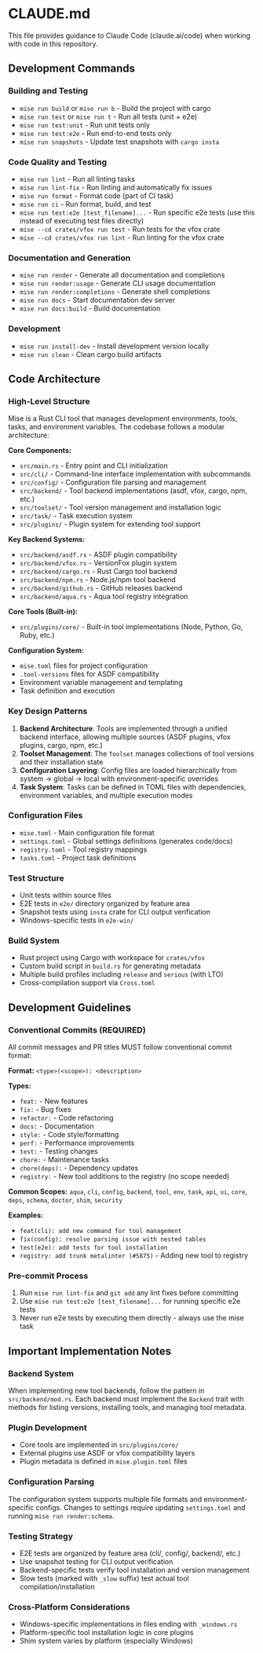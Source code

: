 # CLAUDE.md

This file provides guidance to Claude Code (claude.ai/code) when working with code in this repository.

## Development Commands

### Building and Testing
- `mise run build` or `mise run b` - Build the project with cargo
- `mise run test` or `mise run t` - Run all tests (unit + e2e)
- `mise run test:unit` - Run unit tests only
- `mise run test:e2e` - Run end-to-end tests only
- `mise run snapshots` - Update test snapshots with `cargo insta`

### Code Quality and Testing
- `mise run lint` - Run all linting tasks
- `mise run lint-fix` - Run linting and automatically fix issues
- `mise run format` - Format code (part of CI task)
- `mise run ci` - Run format, build, and test
- `mise run test:e2e [test_filename]...` - Run specific e2e tests (use this instead of executing test files directly)
- `mise --cd crates/vfox run test` - Run tests for the vfox crate
- `mise --cd crates/vfox run lint` - Run linting for the vfox crate

### Documentation and Generation
- `mise run render` - Generate all documentation and completions
- `mise run render:usage` - Generate CLI usage documentation
- `mise run render:completions` - Generate shell completions
- `mise run docs` - Start documentation dev server
- `mise run docs:build` - Build documentation

### Development
- `mise run install-dev` - Install development version locally
- `mise run clean` - Clean cargo build artifacts

## Code Architecture

### High-Level Structure
Mise is a Rust CLI tool that manages development environments, tools, tasks, and environment variables. The codebase follows a modular architecture:

**Core Components:**
- `src/main.rs` - Entry point and CLI initialization
- `src/cli/` - Command-line interface implementation with subcommands
- `src/config/` - Configuration file parsing and management
- `src/backend/` - Tool backend implementations (asdf, vfox, cargo, npm, etc.)
- `src/toolset/` - Tool version management and installation logic
- `src/task/` - Task execution system
- `src/plugins/` - Plugin system for extending tool support

**Key Backend Systems:**
- `src/backend/asdf.rs` - ASDF plugin compatibility
- `src/backend/vfox.rs` - VersionFox plugin system
- `src/backend/cargo.rs` - Rust Cargo tool backend
- `src/backend/npm.rs` - Node.js/npm tool backend
- `src/backend/github.rs` - GitHub releases backend
- `src/backend/aqua.rs` - Aqua tool registry integration

**Core Tools (Built-in):**
- `src/plugins/core/` - Built-in tool implementations (Node, Python, Go, Ruby, etc.)

**Configuration System:**
- `mise.toml` files for project configuration
- `.tool-versions` files for ASDF compatibility
- Environment variable management and templating
- Task definition and execution

### Key Design Patterns
1. **Backend Architecture**: Tools are implemented through a unified backend interface, allowing multiple sources (ASDF plugins, vfox plugins, cargo, npm, etc.)
2. **Toolset Management**: The `Toolset` manages collections of tool versions and their installation state
3. **Configuration Layering**: Config files are loaded hierarchically from system → global → local with environment-specific overrides
4. **Task System**: Tasks can be defined in TOML files with dependencies, environment variables, and multiple execution modes

### Configuration Files
- `mise.toml` - Main configuration file format
- `settings.toml` - Global settings definitions (generates code/docs)
- `registry.toml` - Tool registry mappings
- `tasks.toml` - Project task definitions

### Test Structure
- Unit tests within source files
- E2E tests in `e2e/` directory organized by feature area
- Snapshot tests using `insta` crate for CLI output verification
- Windows-specific tests in `e2e-win/`

### Build System
- Rust project using Cargo with workspace for `crates/vfox`
- Custom build script in `build.rs` for generating metadata
- Multiple build profiles including `release` and `serious` (with LTO)
- Cross-compilation support via `Cross.toml`

## Development Guidelines

### Conventional Commits (REQUIRED)
All commit messages and PR titles MUST follow conventional commit format:

**Format:** `<type>(<scope>): <description>`

**Types:**
- `feat:` - New features
- `fix:` - Bug fixes
- `refactor:` - Code refactoring
- `docs:` - Documentation
- `style:` - Code style/formatting
- `perf:` - Performance improvements
- `test:` - Testing changes
- `chore:` - Maintenance tasks
- `chore(deps):` - Dependency updates
- `registry:` - New tool additions to the registry (no scope needed)

**Common Scopes:** `aqua`, `cli`, `config`, `backend`, `tool`, `env`, `task`, `api`, `ui`, `core`, `deps`, `schema`, `doctor`, `shim`, `security`

**Examples:**
- `feat(cli): add new command for tool management`
- `fix(config): resolve parsing issue with nested tables`
- `test(e2e): add tests for tool installation`
- `registry: add trunk metalinter (#5875)` - Adding new tool to registry

### Pre-commit Process
1. Run `mise run lint-fix` and `git add` any lint fixes before committing
2. Use `mise run test:e2e [test_filename]...` for running specific e2e tests
3. Never run e2e tests by executing them directly - always use the mise task

## Important Implementation Notes

### Backend System
When implementing new tool backends, follow the pattern in `src/backend/mod.rs`. Each backend must implement the `Backend` trait with methods for listing versions, installing tools, and managing tool metadata.

### Plugin Development
- Core tools are implemented in `src/plugins/core/`
- External plugins use ASDF or vfox compatibility layers
- Plugin metadata is defined in `mise.plugin.toml` files

### Configuration Parsing
The configuration system supports multiple file formats and environment-specific configs. Changes to settings require updating `settings.toml` and running `mise run render:schema`.

### Testing Strategy
- E2E tests are organized by feature area (cli/, config/, backend/, etc.)
- Use snapshot testing for CLI output verification
- Backend-specific tests verify tool installation and version management
- Slow tests (marked with `_slow` suffix) test actual tool compilation/installation

### Cross-Platform Considerations
- Windows-specific implementations in files ending with `_windows.rs`
- Platform-specific tool installation logic in core plugins
- Shim system varies by platform (especially Windows)
